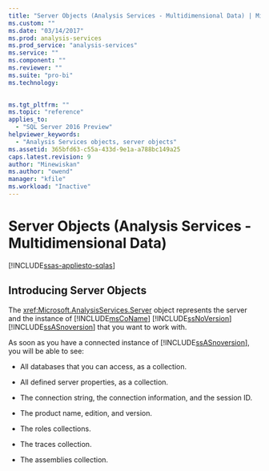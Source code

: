```yaml
---
title: "Server Objects (Analysis Services - Multidimensional Data) | Microsoft Docs"
ms.custom: ""
ms.date: "03/14/2017"
ms.prod: analysis-services
ms.prod_service: "analysis-services"
ms.service: ""
ms.component: ""
ms.reviewer: ""
ms.suite: "pro-bi"
ms.technology: 
  

ms.tgt_pltfrm: ""
ms.topic: "reference"
applies_to: 
  - "SQL Server 2016 Preview"
helpviewer_keywords: 
  - "Analysis Services objects, server objects"
ms.assetid: 365bfd63-c55a-433d-9e1a-a788bc149a25
caps.latest.revision: 9
author: "Minewiskan"
ms.author: "owend"
manager: "kfile"
ms.workload: "Inactive"
---
```

# Server Objects (Analysis Services - Multidimensional Data)
[!INCLUDE[ssas-appliesto-sqlas](../../../includes/ssas-appliesto-sqlas.md)]
    
## Introducing Server Objects  
 The <xref:Microsoft.AnalysisServices.Server> object represents the server and the instance of [!INCLUDE[msCoName](../../../includes/msconame-md.md)] [!INCLUDE[ssNoVersion](../../../includes/ssnoversion-md.md)] [!INCLUDE[ssASnoversion](../../../includes/ssasnoversion-md.md)] that you want to work with.  
  
 As soon as you have a connected instance of [!INCLUDE[ssASnoversion](../../../includes/ssasnoversion-md.md)], you will be able to see:  
  
-   All databases that you can access, as a collection.  
  
-   All defined server properties, as a collection.  
  
-   The connection string, the connection information, and the session ID.  
  
-   The product name, edition, and version.  
  
-   The roles collections.  
  
-   The traces collection.  
  
-   The assemblies collection.  
  
  
